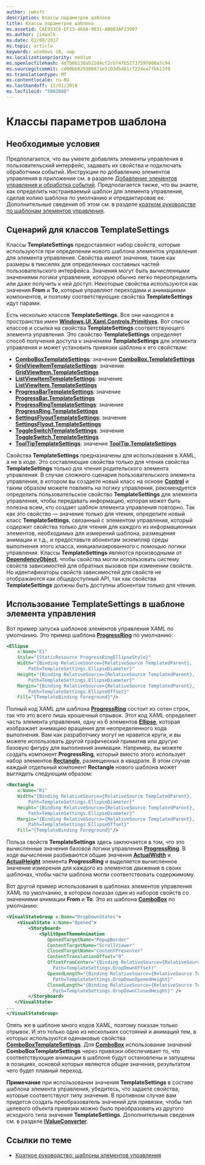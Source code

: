 ```yaml
---
author: jwmsft
description: Классы параметров шаблона
title: Классы параметров шаблона
ms.assetid: CAE933C6-EF13-465A-9831-AB003AF23907
ms.author: jimwalk
ms.date: 02/08/2017
ms.topic: article
keywords: windows 10, uwp
ms.localizationpriority: medium
ms.openlocfilehash: 4d7b08138ab22d4cf2cbf4fb5273759f000a7c94
ms.sourcegitcommit: cd00bb829306871e5103db481cf224ea7fb613f0
ms.translationtype: MT
ms.contentlocale: ru-RU
ms.lasthandoff: 11/01/2018
ms.locfileid: "5882800"
---
```

# <a name="template-settings-classes"></a>Классы параметров шаблона


## <a name="prerequisites"></a>Необходимые условия

Предполагается, что вы умеете добавлять элементы управления в пользовательский интерфейс, задавать их свойства и подключать обработчики событий. Инструкции по добавлению элементов управления в приложение см. в разделе [Добавление элементов управления и обработка событий](https://msdn.microsoft.com/library/windows/apps/mt228345). Предполагается также, что вы знаете, как определить настраиваемый шаблон для элемента управления, сделав копию шаблона по умолчанию и отредактировав ее. Дополнительные сведения об этом см. в разделе [кратком руководстве по шаблонам элементов управления](https://msdn.microsoft.com/library/windows/apps/xaml/hh465374).

## <a name="the-scenario-for-templatesettings-classes"></a>Сценарий для классов **TemplateSettings**

Классы **TemplateSettings** предоставляют набор свойств, которые используются при определении нового шаблона элементов управления для элемента управления. Свойства имеют значения, такие как размеры в пикселях для определенных составных частей пользовательского интерфейса. Значения могут быть вычисленными значениями логики управления, которую обычно легко переопределить или даже получить к ней доступ. Некоторые свойства используются как значения **From** и **To**, которые управляют переходами и анимациями компонентов, и поэтому соответствующие свойства **TemplateSettings** идут парами.

Есть несколько классов **TemplateSettings**. Все они находятся в пространстве имен [**Windows.UI.Xaml.Controls.Primitives**](https://msdn.microsoft.com/library/windows/apps/br209818). Вот список классов и ссылка на свойства **TemplateSettings** соответствующего элемента управления. Это свойство **TemplateSettings** определяет способ получения доступа к значениям **TemplateSettings** для элемента управления и может установить привязки шаблона к его свойствам:

-   [**ComboBoxTemplateSettings**](https://msdn.microsoft.com/library/windows/apps/br227752): значение [**ComboBox.TemplateSettings**](https://msdn.microsoft.com/library/windows/apps/br209364)
-   [**GridViewItemTemplateSettings**](https://msdn.microsoft.com/library/windows/apps/hh738499): значение [**GridViewItem.TemplateSettings**](https://msdn.microsoft.com/library/windows/apps/hh738503)
-   [**ListViewItemTemplateSettings**](https://msdn.microsoft.com/library/windows/apps/hh701948): значение [**ListViewItem.TemplateSettings**](https://msdn.microsoft.com/library/windows/apps/br242923)
-   [**ProgressBarTemplateSettings**](https://msdn.microsoft.com/library/windows/apps/br227856): значение [**ProgressBar.TemplateSettings**](https://msdn.microsoft.com/library/windows/apps/br227537)
-   [**ProgressRingTemplateSettings**](https://msdn.microsoft.com/library/windows/apps/hh702248): значение [**ProgressRing.TemplateSettings**](https://msdn.microsoft.com/library/windows/apps/hh702581)
-   [**SettingsFlyoutTemplateSettings**](https://msdn.microsoft.com/library/windows/apps/dn298721): значение [**SettingsFlyout.TemplateSettings**](https://msdn.microsoft.com/library/windows/apps/dn252826)
-   [**ToggleSwitchTemplateSettings**](https://msdn.microsoft.com/library/windows/apps/br209804): значение [**ToggleSwitch.TemplateSettings**](https://msdn.microsoft.com/library/windows/apps/br209731)
-   [**ToolTipTemplateSettings**](https://msdn.microsoft.com/library/windows/apps/br209813): значение [**ToolTip.TemplateSettings**](https://msdn.microsoft.com/library/windows/apps/br227629)

Свойства **TemplateSettings** предназначены для использования в XAML, а не в коде. Это составляющие свойства только для чтения свойства **TemplateSettings** только для чтения родительского элемента управления. В случае сложного сценария пользовательского элемента управления, в котором вы создаете новый класс на основе [**Control**](https://msdn.microsoft.com/library/windows/apps/br209390) и таким образом можете повлиять на логику управления, рекомендуется определить пользовательское свойство **TemplateSettings** для элемента управления, чтобы передавать информацию, которая может быть полезна всем, кто создает шаблон элемента управления повторно. Так как это свойство — значение только для чтения, определите новый класс **TemplateSettings**, связанный с элементом управления, который содержит свойства только для чтения для каждого из информационных элементов, необходимых для измерений шаблона, размещения анимации и т.д., и предоставьте абонентам экземпляр среды выполнения этого класса, инициализированного с помощью логики управления. Классы **TemplateSettings** являются производными от [**DependencyObject**](https://msdn.microsoft.com/library/windows/apps/br242356), чтобы свойства могли использовать систему свойств зависимостей для обратных вызовов при изменении свойств. Но идентификаторы свойств зависимостей для свойств не отображаются как общедоступный API, так как свойства **TemplateSettings** должны быть доступны абонентам только для чтения.

## <a name="how-to-use-templatesettings-in-a-control-template"></a>Использование **TemplateSettings** в шаблоне элемента управления

Вот пример запуска шаблонов элементов управления XAML по умолчанию. Это пример шаблона [**ProgressRing**](https://msdn.microsoft.com/library/windows/apps/br227538) по умолчанию:

```xml
<Ellipse
    x:Name="E1"
    Style="{StaticResource ProgressRingEllipseStyle}"
    Width="{Binding RelativeSource={RelativeSource TemplatedParent}, 
        Path=TemplateSettings.EllipseDiameter}"
    Height="{Binding RelativeSource={RelativeSource TemplatedParent}, 
        Path=TemplateSettings.EllipseDiameter}"
    Margin="{Binding RelativeSource={RelativeSource TemplatedParent}, 
        Path=TemplateSettings.EllipseOffset}"
    Fill="{TemplateBinding Foreground}"/>
```

Полный код XAML для шаблона [**ProgressRing**](https://msdn.microsoft.com/library/windows/apps/br227538) состоит из сотен строк, так что это всего лишь крошечный отрывок. Этот код XAML определяет часть элемента управления, одну из 6 элементов [**Ellipse**](/uwp/api/Windows.UI.Xaml.Shapes.Ellipse), которая изображает анимацию вращения для неопределенного хода выполнения. Вам как разработчику могут не нравится круги, и вы можете использовать другой графический примитив или другую базовую фигуру для выполнения анимации. Например, вы можете создать компонент **ProgressRing**, который вместо этого использует набор элементов [**Rectangle**](/uwp/api/Windows.UI.Xaml.Shapes.Rectangle), размещенных в квадрате. В этом случае каждый отдельный компонент **Rectangle** нового шаблона может выглядеть следующим образом:

```xml
<Rectangle
    x:Name="R1"
    Width="{Binding RelativeSource={RelativeSource TemplatedParent}, 
        Path=TemplateSettings.EllipseDiameter}"
    Height="{Binding RelativeSource={RelativeSource TemplatedParent}, 
        Path=TemplateSettings.EllipseDiameter}"
    Margin="{Binding RelativeSource={RelativeSource TemplatedParent}, 
        Path=TemplateSettings.EllipseOffset}"
    Fill="{TemplateBinding Foreground}"/>
```

Польза свойств **TemplateSettings** здесь заключается в том, что это вычисленные значения базовой логики управления [**ProgressRing**](https://msdn.microsoft.com/library/windows/apps/br227538). В ходе вычисления разбиваются общие значения [**ActualWidth**](https://msdn.microsoft.com/library/windows/apps/br208709) и [**ActualHeight**](https://msdn.microsoft.com/library/windows/apps/br208707) элемента **ProgressRing** и выделяется вычисленное значение измерения для каждого из элементов движения в своих шаблонах, чтобы части шаблона могли соответствовать содержимому.

Вот другой пример использования в шаблонах элементов управления XAML по умолчанию, в котором показан один из наборов свойств со значениями анимации **From** и **To**. Это из шаблона [**ComboBox**](https://msdn.microsoft.com/library/windows/apps/br209348) по умолчанию:

```xml
<VisualStateGroup x:Name="DropDownStates">
    <VisualState x:Name="Opened">
        <Storyboard>
            <SplitOpenThemeAnimation
               OpenedTargetName="PopupBorder"
               ContentTargetName="ScrollViewer"
               ClosedTargetName="ContentPresenter"
               ContentTranslationOffset="0"
               OffsetFromCenter="{Binding RelativeSource={RelativeSource TemplatedParent}, 
                 Path=TemplateSettings.DropDownOffset}"
               OpenedLength="{Binding RelativeSource={RelativeSource TemplatedParent}, 
                 Path=TemplateSettings.DropDownOpenedHeight}"
               ClosedLength="{Binding RelativeSource={RelativeSource TemplatedParent},
                 Path=TemplateSettings.DropDownClosedHeight}" />
        </Storyboard>
   </VisualState>
...
</VisualStateGroup>
```

Опять же в шаблоне много кодов XAML, поэтому показан только отрывок. И это только одно из нескольких состояний и анимаций тем, в которых используются одинаковые свойства [**ComboBoxTemplateSettings**](https://msdn.microsoft.com/library/windows/apps/br227752). Для [**ComboBox**](https://msdn.microsoft.com/library/windows/apps/br209348) использование значений **ComboBoxTemplateSettings** через привязки обеспечивает то, что соответствующие анимации в шаблоне будут остановлены и запущены в позициях, основой которых являются общие значения, результатом чего будет плавный переход.

**Примечание**  при использовании значения **TemplateSettings** в составе шаблона элемента управления, убедитесь, что задаете свойства, которые соответствуют типу значения. В противном случае вам придется создать преобразователь значений для привязки, чтобы тип целевого объекта привязки можно было преобразовать из другого исходного типа значения **TemplateSettings**. Дополнительные сведения см. в разделе [**IValueConverter**](https://msdn.microsoft.com/library/windows/apps/br209903).

## <a name="related-topics"></a>Ссылки по теме

* [Краткое руководство: шаблоны элементов управления](https://msdn.microsoft.com/library/windows/apps/xaml/hh465374)

